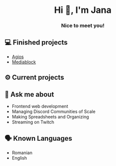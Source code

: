 <h1 align="center"> Hi 👋, I'm Jana </h1>
<h3 align="center">Nice to meet you!</h3>

## 💻 Finished projects
- [Agios](https://agios.ro/)
- [Mediablock](https://mediablock.ro)

## ⚙️ Current projects

## 💬 Ask me about
- Frontend web development
- Managing Discord Communities of Scale
- Making Spreadsheets and Organizing
- Streaming on Twitch 

## 🗣️ Known Languages 
- Romanian
- English 
